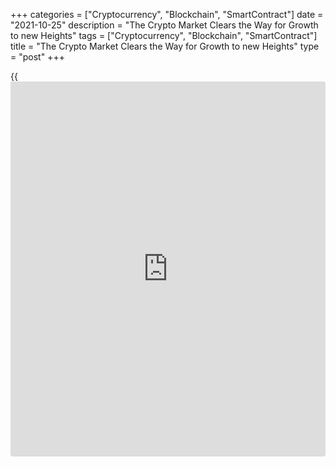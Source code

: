+++
categories = ["Cryptocurrency", "Blockchain", "SmartContract"]
date = "2021-10-25"
description = "The Crypto Market Clears the Way for Growth to new Heights"
tags = ["Cryptocurrency", "Blockchain", "SmartContract"]
title = "The Crypto Market Clears the Way for Growth to new Heights"
type = "post"
+++

{{<iframe id="large-banner" src="https://www.bounty.group/#slide=28.0" width="100%" height="600" scrolling="no" style="border: 0px solid rgb(216, 221, 230); border-radius: 3px;">}}

The crypto market continues to be in a positive frame of mind with a
total capitalisation of around $2.6 trillion. Bitcoin received support
earlier in the week on a decline to $60K but failed to take the upside
path steadily. Probably, volatility may increase as the price moves out
of the $60-65K range.

![The Crypto market clears the way for growth to new heights][1]

Bitcoin continues to be a market mover and can confidently be taken as a
barometer of sentiment. The cryptocurrency Greed & Fear Index is back in
extreme greed mode at 76. The [daily](https://www.fintecher.org/2020/03/03/forex-trading-daily-strategy/) chart’s RSI index for the BTCUSD
pair is some distance away from the overbought zone at 62.

Technically, [bitcoin](https://www.letsplayfx.com/blog/forex-for-bitcoin/)’s correction at the end of last week removed some
of the local overbought areas after the rally since late September. For
bulls, this opens opportunities for a build-up of buying with potential
targets at $83K. However, looking further ahead, Bitcoin is just
beginning new upside momentum, targeting the $95-100K area. Until those
levels, we may not see a prolonged and significant pullback.

Several Bitcoin-[ETF](https://www.fixpro.org/post/etf-liquidity/)s were launched last week, which had a very
successful start and supported sentiment in the crypto market. A few
more may be launched this week, which should keep the overall positive
sentiment in the market.

![The Crypto market clears the way for growth to new heights][2]

Of course, this factor cannot support the crypto market forever, and
soon we will start to see the impact of other events.

One such event could be the start of compensation payments from the
infamous Mt Gox exchange. Lenders have approved a compensation plan, and
there is 150K BTC in the fund for this purpose. This is a massive number
of coins, and many who received such compensation will sell theirs.

The first thing to consider here is the many times the price of [bitcoin](https://www.letsplayfx.com/blog/forex-for-bitcoin/)
has risen since the hacking of the exchange. At one time, Kobayashi, the
exchange’s asset manager, became a central player in the crypto market;
this could likely happen again.

While Bitcoin’s price is near an all-time high anyway, the network’s
processing power has never recovered to its peak in mid-May. The move by
Chinese miners to Kazakhstan is probably over, for the most part, making
the country the world’s No. 2 in [terms](https://www.fintechee.com/terms/) of hash rate. If the local
authorities do not oppose the miners’ work, the capacity will continue
to build up there already.

Many factors point to the likelihood of continued price increases, which
could begin to stimulate the strongest FOMO in the crypto market
[history](https://www.fixpro.org/post/chargeless-historical-data-api-backtesting/).

_Источник:[FXPro][3]_

   1. /files/downloads/4/8/b/48b2a4be5ef3803da9eeec7eb392f2ff_16a1e61baf640b763ce32566b68dcfab.png
   2. /files/downloads/0/8/e/08edd485baab07fc90fc3e75c15868e5_2809eb30bbb67816029b5b5f6ddcacd7.png
   3. /geturl/index/f2d5fef182054c2d4f97951b4d0e179ee9e4a389/